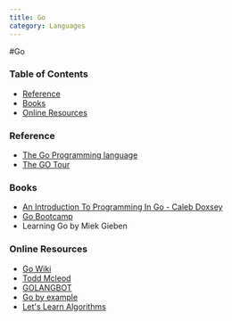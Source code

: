```yaml
---
title: Go
category: Languages
---
```


#Go

### Table of Contents

* [Reference](#reference)
* [Books](#books)
* [Online Resources](#online-resources)


### Reference

* [The Go Programming language](https://golang.org/)
* [The GO Tour](https://tour.golang.org/)


### Books
* [An Introduction To Programming In Go - Caleb Doxsey](http://www.amazon.in/Introduction-Programming-Go-Caleb-Doxsey/dp/1478355824)
* [Go Bootcamp](http://www.golangbootcamp.com/)
* Learning Go by Miek Gieben


### Online Resources
* [Go Wiki](https://github.com/golang/go/wiki/Learn)
* [Todd Mcleod](https://www.youtube.com/user/toddmcleod)
* [GOLANGBOT](https://golangbot.com)
* [Go by example](https://gobyexample.com)
* [Let's Learn Algorithms](https://www.calhoun.io/lets-learn-algorithms/)
